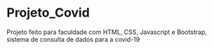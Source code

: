 # Projeto_Covid
Projeto feito para faculdade com HTML, CSS, Javascript e Bootstrap, sistema de consulta de dados para a covid-19
